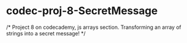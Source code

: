 # codec-proj-8-SecretMessage
/* Project 8 on codecademy, js arrays section. Transforming an array of strings into a secret message! */

